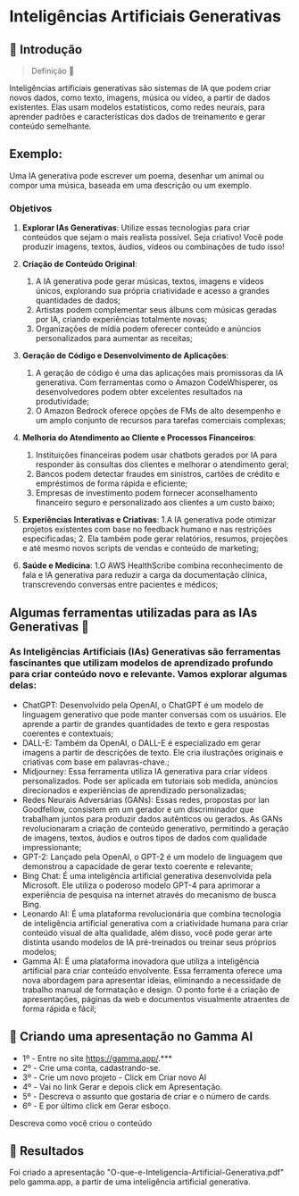 # Inteligências Artificiais Generativas

## 🚀 Introdução

>Definição 👀

Inteligências artificiais generativas são sistemas de IA que podem criar novos dados, como texto, imagens, música ou vídeo, a partir de dados existentes. Elas usam modelos estatísticos, como redes neurais, para aprender padrões e características dos dados de treinamento e gerar conteúdo semelhante.

## Exemplo:
Uma IA generativa pode escrever um poema, desenhar um animal ou compor uma música, baseada em uma descrição ou um exemplo.

### Objetivos

1. **Explorar IAs Generativas**: Utilize essas tecnologias para criar conteúdos que sejam o mais realista possível. Seja criativo! Você pode produzir imagens, textos, áudios, vídeos ou combinações de tudo isso!
1. **Criação de Conteúdo Original**:
    1. A IA generativa pode gerar músicas, textos, imagens e vídeos únicos, explorando sua própria criatividade e acesso a grandes quantidades de dados;
    2. Artistas podem complementar seus álbuns com músicas geradas por IA, criando experiências totalmente novas;
    3. Organizações de mídia podem oferecer conteúdo e anúncios personalizados para aumentar as receitas;
       
2. **Geração de Código e Desenvolvimento de Aplicações**:
    1. A geração de código é uma das aplicações mais promissoras da IA generativa. Com ferramentas como o Amazon CodeWhisperer, os desenvolvedores podem obter excelentes resultados na produtividade;
    2. O Amazon Bedrock oferece opções de FMs de alto desempenho e um amplo conjunto de recursos para tarefas comerciais complexas;
    
3. **Melhoria do Atendimento ao Cliente e Processos Financeiros**:
    1. Instituições financeiras podem usar chatbots gerados por IA para responder às consultas dos clientes e melhorar o atendimento geral;
    2. Bancos podem detectar fraudes em sinistros, cartões de crédito e empréstimos de forma rápida e eficiente;
    3. Empresas de investimento podem fornecer aconselhamento financeiro seguro e personalizado aos clientes a um custo baixo;

4. **Experiências Interativas e Criativas**:
    1.A IA generativa pode otimizar projetos existentes com base no feedback humano e nas restrições especificadas;
    2. Ela também pode gerar relatórios, resumos, projeções e até mesmo novos scripts de vendas e conteúdo de marketing;

5. **Saúde e Medicina**:
    1.O AWS HealthScribe combina reconhecimento de fala e IA generativa para reduzir a carga da documentação clínica, transcrevendo conversas entre pacientes e médicos;     
    
## Algumas ferramentas utilizadas para as IAs Generativas :mag_right:
### As Inteligências Artificiais (IAs) Generativas são ferramentas fascinantes que utilizam modelos de aprendizado profundo para criar conteúdo novo e relevante. Vamos explorar algumas delas:
   - ChatGPT: Desenvolvido pela OpenAI, o ChatGPT é um modelo de linguagem generativo que pode manter conversas com os usuários. Ele aprende a partir de grandes quantidades de texto e gera respostas coerentes e contextuais;
- DALL-E: Também da OpenAI, o DALL-E é especializado em gerar imagens a partir de descrições de texto. Ele cria ilustrações originais e criativas com base em palavras-chave.;
- Midjourney: Essa ferramenta utiliza IA generativa para criar vídeos personalizados. Pode ser aplicada em tutoriais sob medida, anúncios direcionados e experiências de aprendizado personalizadas;
- Redes Neurais Adversárias (GANs): Essas redes, propostas por Ian Goodfellow, consistem em um gerador e um discriminador que trabalham juntos para produzir dados autênticos ou gerados. As GANs revolucionaram a criação de conteúdo generativo, permitindo a geração de imagens, textos, áudios e outros tipos de dados com qualidade impressionante;
- GPT-2: Lançado pela OpenAI, o GPT-2 é um modelo de linguagem que demonstrou a capacidade de gerar texto coerente e relevante;
- Bing Chat: É uma inteligência artificial generativa desenvolvida pela Microsoft. Ele utiliza o poderoso modelo GPT-4 para aprimorar a experiência de pesquisa na internet através do mecanismo de busca Bing.
- Leonardo AI: É uma plataforma revolucionária que combina tecnologia de inteligência artificial generativa com a criatividade humana para criar conteúdo visual de alta qualidade, além disso, você pode gerar arte distinta usando modelos de IA pré-treinados ou treinar seus próprios modelos;
- Gamma AI: É uma plataforma inovadora que utiliza a inteligência artificial para criar conteúdo envolvente. Essa ferramenta oferece uma nova abordagem para apresentar ideias, eliminando a necessidade de trabalho manual de formatação e design. O ponto forte é a criação de apresentações, páginas da web e documentos visualmente atraentes de forma rápida e fácil;
       

## 🧐 Criando uma apresentação no Gamma AI
- 1º - Entre no site https://gamma.app/.***
- 2º - Crie uma conta, cadastrando-se.
- 3º - Crie um novo projeto - Click em Criar novo AI
- 4º - Vai no link Gerar e depois click em Apresentação.
- 5º - Descreva o assunto que gostaria de criar e o número de cards.
- 6º - E por último click em Gerar esboço.

Descreva como você criou o conteúdo

## 🚀 Resultados
Foi criado a apresentação "O-que-e-Inteligencia-Artificial-Generativa.pdf" pelo gamma.app, a partir de uma inteligência artificial generativa.
